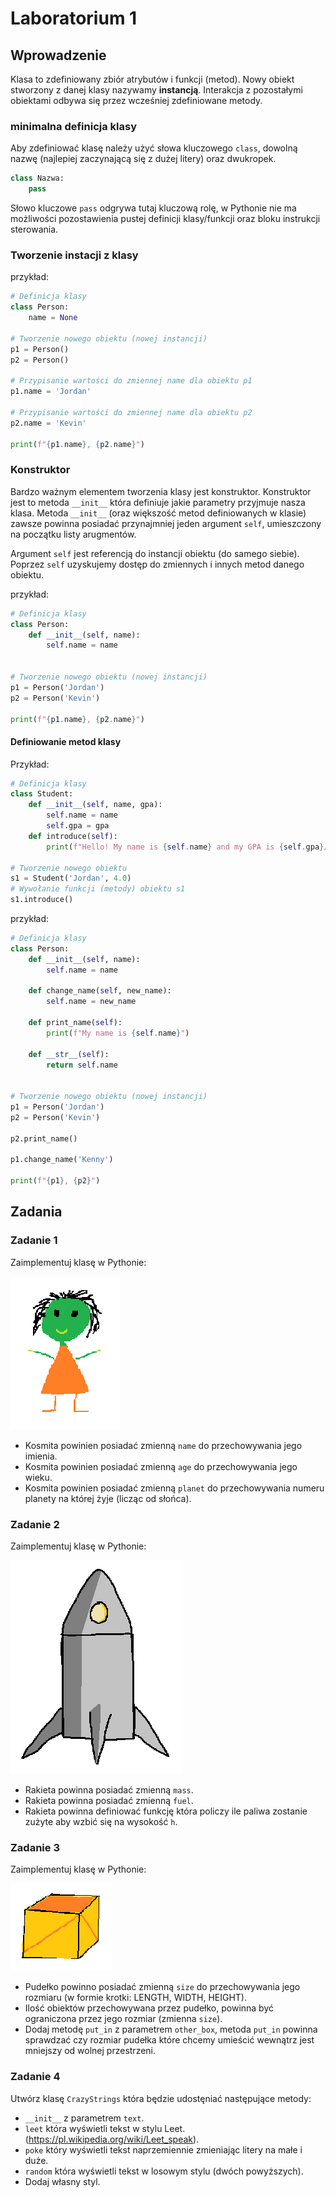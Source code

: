 # Laboratorium 1

## Wprowadzenie
Klasa to zdefiniowany zbiór atrybutów i funkcji (metod). Nowy obiekt stworzony z danej klasy nazywamy **instancją**. Interakcja z pozostałymi obiektami odbywa się przez wcześniej zdefiniowane metody.

### minimalna definicja klasy
Aby zdefiniować klasę należy użyć słowa kluczowego `class`, dowolną nazwę (najlepiej zaczynającą się z dużej litery) oraz dwukropek.
```python
class Nazwa:
    pass
```

Słowo kluczowe `pass` odgrywa tutaj kluczową rolę, w Pythonie nie ma możliwości pozostawienia pustej definicji klasy/funkcji oraz bloku instrukcji sterowania.

### Tworzenie instacji z klasy

przykład:
```python
# Definicja klasy
class Person:
    name = None

# Tworzenie nowego obiektu (nowej instancji)
p1 = Person()
p2 = Person()

# Przypisanie wartości do zmiennej name dla obiektu p1
p1.name = 'Jordan'

# Przypisanie wartości do zmiennej name dla obiektu p2
p2.name = 'Kevin'

print(f"{p1.name}, {p2.name}")
```

### Konstruktor
Bardzo ważnym elementem tworzenia klasy jest konstruktor. Konstruktor jest to metoda `__init__` która definiuje jakie parametry przyjmuje nasza klasa. 
Metoda `__init__` (oraz większość metod definiowanych w klasie) zawsze powinna posiadać przynajmniej jeden argument `self`, umieszczony na początku listy arugmentów.

Argument `self` jest referencją do instancji obiektu (do samego siebie). Poprzez `self` uzyskujemy dostęp do zmiennych i innych metod danego obiektu.

przykład:
```python
# Definicja klasy
class Person:
    def __init__(self, name):
        self.name = name
    

# Tworzenie nowego obiektu (nowej instancji)
p1 = Person('Jordan')
p2 = Person('Kevin')

print(f"{p1.name}, {p2.name}")
```


#### Definiowanie metod klasy

Przykład:
```python
# Definicja klasy
class Student:
    def __init__(self, name, gpa):
        self.name = name
        self.gpa = gpa
    def introduce(self):
        print(f"Hello! My name is {self.name} and my GPA is {self.gpa}/4.0 .")

# Tworzenie nowego obiektu
s1 = Student('Jordan', 4.0)
# Wywołanie funkcji (metody) obiektu s1
s1.introduce()
```


przykład:
```python
# Definicja klasy
class Person:
    def __init__(self, name):
        self.name = name
    
    def change_name(self, new_name):
        self.name = new_name
        
    def print_name(self):
        print(f"My name is {self.name}")
        
    def __str__(self):
        return self.name
    

# Tworzenie nowego obiektu (nowej instancji)
p1 = Person('Jordan')
p2 = Person('Kevin')

p2.print_name()

p1.change_name('Kenny')

print(f"{p1}, {p2}")
```

## Zadania

### Zadanie 1

Zaimplementuj klasę w Pythonie:

![kosmita](/img/kosmita.png)

* Kosmita powinien posiadać zmienną `name` do przechowywania jego imienia.
* Kosmita powinien posiadać zmienną `age` do przechowywania jego wieku.
* Kosmita powinien posiadać zmienną `planet` do przechowywania numeru planety na której żyje (licząc od słońca).

### Zadanie 2

Zaimplementuj klasę w Pythonie:

![rakieta](/img/rakieta.png)

* Rakieta powinna posiadać zmienną `mass`.
* Rakieta powinna posiadać zmienną `fuel`.
* Rakieta powinna definiować funkcję która policzy ile paliwa zostanie zużyte aby wzbić się na wysokość `h`.

### Zadanie 3

Zaimplementuj klasę w Pythonie:

![pudelko](/img/pudelko.png)

* Pudełko powinno posiadać zmienną `size` do przechowywania jego rozmiaru (w formie krotki: LENGTH, WIDTH, HEIGHT).
* Ilość obiektów przechowywana przez pudełko, powinna być ograniczona przez jego rozmiar (zmienna `size`). 
* Dodaj metodę `put_in` z parametrem `other_box`, metoda `put_in` powinna sprawdzać czy rozmiar pudełka które chcemy umieścić wewnątrz jest mniejszy od wolnej przestrzeni.


### Zadanie 4

Utwórz klasę `CrazyStrings` która będzie udostęniać następujące metody:
* `__init__` z parametrem `text`.
* `leet` która wyświetli tekst w stylu Leet. (https://pl.wikipedia.org/wiki/Leet_speak).
* `poke` który wyświetli tekst naprzemiennie zmieniając litery na małe i duże. 
* `random` która wyświetli tekst w losowym stylu (dwóch powyższych).
*  Dodaj własny styl.

